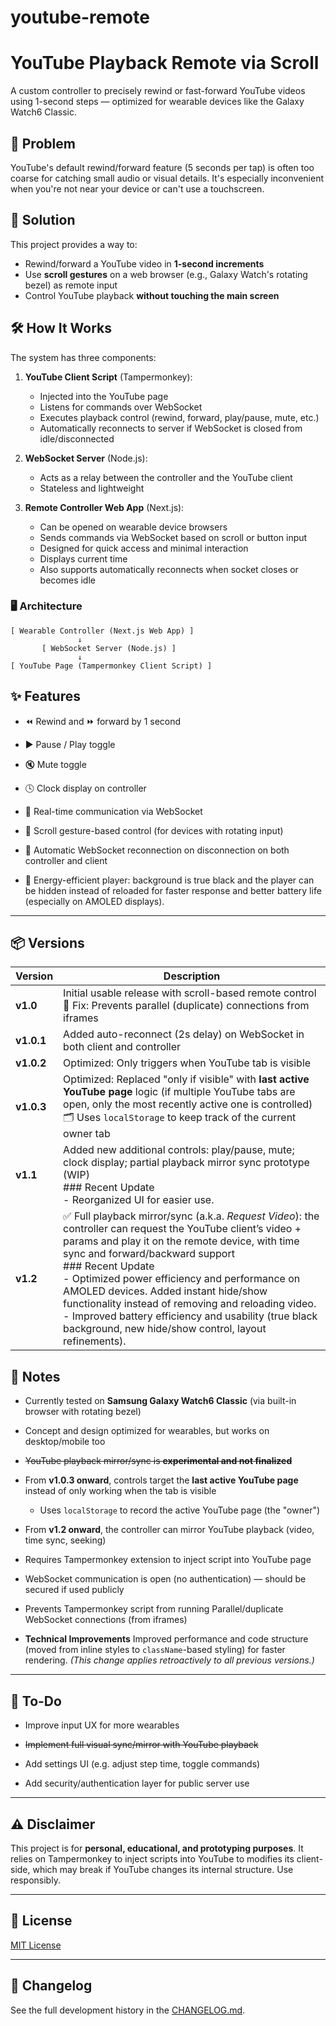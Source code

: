 # youtube-remote
# YouTube Playback Remote via Scroll

A custom controller to precisely rewind or fast-forward YouTube videos using 1-second steps — optimized for wearable devices like the Galaxy Watch6 Classic.

## 🚩 Problem

YouTube's default rewind/forward feature (5 seconds per tap) is often too coarse for catching small audio or visual details. It's especially inconvenient when you're not near your device or can't use a touchscreen.

## 🎯 Solution

This project provides a way to:
- Rewind/forward a YouTube video in **1-second increments**
- Use **scroll gestures** on a web browser (e.g., Galaxy Watch's rotating bezel) as remote input
- Control YouTube playback **without touching the main screen**

## 🛠️ How It Works

The system has three components:

1. **YouTube Client Script** (Tampermonkey):
   - Injected into the YouTube page
   - Listens for commands over WebSocket
   - Executes playback control (rewind, forward, play/pause, mute, etc.)
   - Automatically reconnects to server if WebSocket is closed from idle/disconnected

2. **WebSocket Server** (Node.js):
   - Acts as a relay between the controller and the YouTube client
   - Stateless and lightweight

3. **Remote Controller Web App** (Next.js):
   - Can be opened on wearable device browsers
   - Sends commands via WebSocket based on scroll or button input
   - Designed for quick access and minimal interaction
   - Displays current time
   - Also supports automatically reconnects when socket closes or becomes idle

### 🖥️ Architecture

```text
[ Wearable Controller (Next.js Web App) ]
               ↓
       [ WebSocket Server (Node.js) ]
               ↓
[ YouTube Page (Tampermonkey Client Script) ]
```

## ✨ Features

* ⏪ Rewind and ⏩ forward by 1 second

* ▶️ Pause / Play toggle

* 🔇 Mute toggle

* 🕓 Clock display on controller

* 🔁 Real-time communication via WebSocket

* 🔄 Scroll gesture-based control (for devices with rotating input)

* 🔌 Automatic WebSocket reconnection on disconnection on both controller and client

* 🔋 Energy-efficient player: background is true black and the player can be hidden instead of reloaded for faster response and better battery life (especially on AMOLED displays).

---

## 📦 Versions

| Version    | Description                                                                                                  |
| ---------- | ------------------------------------------------------------------------------------------------------------ |
| **v1.0** | Initial usable release with scroll-based remote control<br>🔧 Fix: Prevents parallel (duplicate) connections from iframes                                                                                                                |
| **v1.0.1** | Added auto-reconnect (2s delay) on WebSocket in both client and controller                                   |
| **v1.0.2** | Optimized: Only triggers when YouTube tab is visible                                                         |
| **v1.0.3** | Optimized: Replaced "only if visible" with **last active YouTube page** logic (if multiple YouTube tabs are open, only the most recently active one is controlled)<br>🗂️ Uses `localStorage` to keep track of the current owner tab                                                         |
| **v1.1** | Added new additional controls: play/pause, mute; clock display; partial playback mirror sync prototype (WIP)<br>### Recent Update<br>- Reorganized UI for easier use. |
| **v1.2** | ✅ Full playback mirror/sync (a.k.a. *Request Video*): the controller can request the YouTube client’s video + params and play it on the remote device, with time sync and forward/backward support<br>### Recent Update<br>- Optimized power efficiency and performance on AMOLED devices. Added instant hide/show functionality instead of removing and reloading video.<br>- Improved battery efficiency and usability (true black background, new hide/show control, layout refinements). |

## 🧪 Notes

* Currently tested on **Samsung Galaxy Watch6 Classic** (via built-in browser with rotating bezel)

* Concept and design optimized for wearables, but works on desktop/mobile too

* ~~YouTube playback mirror/sync is **experimental and not finalized**~~

* From **v1.0.3 onward**, controls target the **last active YouTube page** instead of only working when the tab is visible  
  - Uses `localStorage` to record the active YouTube page (the "owner")

* From **v1.2 onward**, the controller can mirror YouTube playback (video, time sync, seeking)

* Requires Tampermonkey extension to inject script into YouTube page

* WebSocket communication is open (no authentication) — should be secured if used publicly

* Prevents Tampermonkey script from running Parallel/duplicate WebSocket connections (from iframes)

* **Technical Improvements** Improved performance and code structure (moved from inline styles to `className`-based styling) for faster rendering. *(This change applies retroactively to all previous versions.)*

---

## 🚧 To-Do
* Improve input UX for more wearables

* ~~Implement full visual sync/mirror with YouTube playback~~

* Add settings UI (e.g. adjust step time, toggle commands)

* Add security/authentication layer for public server use

---

## ⚠️ Disclaimer

This project is for **personal, educational, and prototyping purposes**. It relies on Tampermonkey to inject scripts into YouTube to modifies its client-side, which may break if YouTube changes its internal structure. Use responsibly.

---

## 📃 License

[MIT License](LICENSE)

---

## 📜 Changelog

See the full development history in the [CHANGELOG.md](./CHANGELOG.md).
